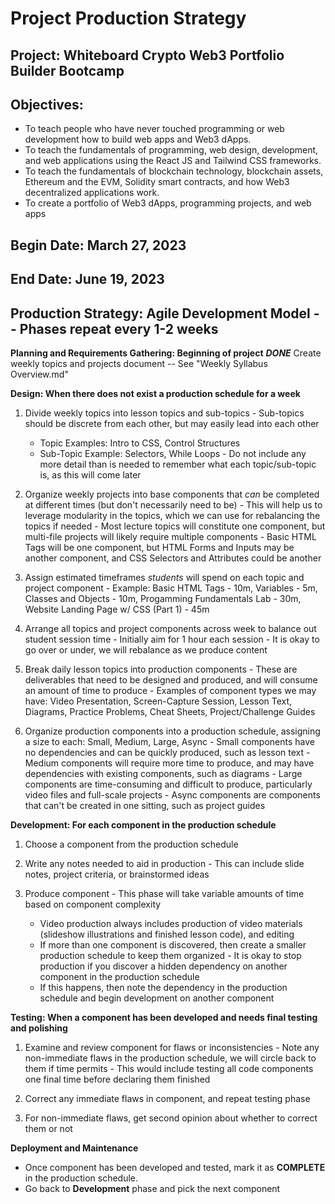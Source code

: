 # Project Production Strategy

## Project: Whiteboard Crypto Web3 Portfolio Builder Bootcamp
## Objectives:
  - To teach people who have never touched programming or web development how to build web apps and Web3 dApps.
  - To teach the fundamentals of programming, web design, development, and web applications using the React JS and Tailwind CSS frameworks. 
  - To teach the fundamentals of blockchain technology, blockchain assets, Ethereum and the EVM, Solidity smart contracts, and how Web3 decentralized applications work. 
  - To create a portfolio of Web3 dApps, programming projects, and web apps

## Begin Date: March 27, 2023
## End Date: June 19, 2023

## Production Strategy: Agile Development Model -- Phases repeat every 1-2 weeks
  **Planning and Requirements Gathering: Beginning of project**
  ***DONE*** Create weekly topics and projects document -- See "Weekly Syllabus Overview.md"

  **Design: When there does not exist a production schedule for a week**
  1. Divide weekly topics into lesson topics and sub-topics
    - Sub-topics should be discrete from each other, but may easily lead into each other
      - Topic Examples: Intro to CSS, Control Structures
      - Sub-Topic Example: Selectors, While Loops
    - Do not include any more detail than is needed to remember what each topic/sub-topic is, as this will come later

  2. Organize weekly projects into base components that *can* be completed at different times (but don't necessarily need to be)
    - This will help us to leverage modularity in the topics, which we can use for rebalancing the topics if needed
    - Most lecture topics will constitute one component, but multi-file projects will likely require multiple components
    - Basic HTML Tags will be one component, but HTML Forms and Inputs may be another component, and CSS Selectors and Attributes could be another

  3. Assign estimated timeframes *students* will spend on each topic and project component 
    - Example: Basic HTML Tags - 10m, Variables - 5m, Classes and Objects - 10m, Progamming Fundamentals Lab - 30m, Website Landing Page w/ CSS (Part 1) - 45m

  4. Arrange all topics and project components across week to balance out student session time
    - Initially aim for 1 hour each session
    - It is okay to go over or under, we will rebalance as we produce content

  5. Break daily lesson topics into production components
    - These are deliverables that need to be designed and produced, and will consume an amount of time to produce
    - Examples of component types we may have: Video Presentation, Screen-Capture Session, Lesson Text, Diagrams, Practice Problems, Cheat Sheets, Project/Challenge Guides

  6. Organize production components into a production schedule, assigning a size to each: Small, Medium, Large, Async
    - Small components have no dependencies and can be quickly produced, such as lesson text
    - Medium components will require more time to produce, and may have dependencies with existing components, such as diagrams
    - Large components are time-consuming and difficult to produce, particularly video files and full-scale projects
    - Async components are components that can't be created in one sitting, such as project guides

  **Development: For each component in the production schedule**
  1. Choose a component from the production schedule

  2. Write any notes needed to aid in production
    - This can include slide notes, project criteria, or brainstormed ideas

  3. Produce component
    - This phase will take variable amounts of time based on component complexity
        - Video production always includes production of video materials (slideshow illustrations and finished lesson code), and editing
        - If more than one component is discovered, then create a smaller production schedule to keep them organized
    - It is okay to stop production if you discover a hidden dependency on another component in the production schedule
        - If this happens, then note the dependency in the production schedule and begin development on another component

  **Testing: When a component has been developed and needs final testing and polishing**
  1. Examine and review component for flaws or inconsistencies
    - Note any non-immediate flaws in the production schedule, we will circle back to them if time permits
    - This would include testing all code components one final time before declaring them finished

  2. Correct any immediate flaws in component, and repeat testing phase

  3. For non-immediate flaws, get second opinion about whether to correct them or not

  **Deployment and Maintenance**
  - Once component has been developed and tested, mark it as **COMPLETE** in the production schedule.
  - Go back to **Development** phase and pick the next component